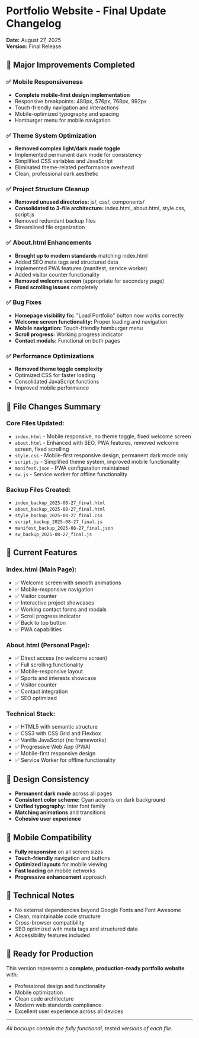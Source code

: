 # Portfolio Website - Final Update Changelog
**Date:** August 27, 2025  
**Version:** Final Release

## 🎯 Major Improvements Completed

### ✅ Mobile Responsiveness
- **Complete mobile-first design implementation**
- Responsive breakpoints: 480px, 576px, 768px, 992px
- Touch-friendly navigation and interactions
- Mobile-optimized typography and spacing
- Hamburger menu for mobile navigation

### ✅ Theme System Optimization
- **Removed complex light/dark mode toggle**
- Implemented permanent dark mode for consistency
- Simplified CSS variables and JavaScript
- Eliminated theme-related performance overhead
- Clean, professional dark aesthetic

### ✅ Project Structure Cleanup
- **Removed unused directories:** js/, css/, components/
- **Consolidated to 3-file architecture:** index.html, about.html, style.css, script.js
- Removed redundant backup files
- Streamlined file organization

### ✅ About.html Enhancements
- **Brought up to modern standards** matching index.html
- Added SEO meta tags and structured data
- Implemented PWA features (manifest, service worker)
- Added visitor counter functionality
- **Removed welcome screen** (appropriate for secondary page)
- **Fixed scrolling issues** completely

### ✅ Bug Fixes
- **Homepage visibility fix:** "Load Portfolio" button now works correctly
- **Welcome screen functionality:** Proper loading and navigation
- **Mobile navigation:** Touch-friendly hamburger menu
- **Scroll progress:** Working progress indicator
- **Contact modals:** Functional on both pages

### ✅ Performance Optimizations
- **Removed theme toggle complexity**
- Optimized CSS for faster loading
- Consolidated JavaScript functions
- Improved mobile performance

## 📁 File Changes Summary

### Core Files Updated:
- `index.html` - Mobile responsive, no theme toggle, fixed welcome screen
- `about.html` - Enhanced with SEO, PWA features, removed welcome screen, fixed scrolling
- `style.css` - Mobile-first responsive design, permanent dark mode only
- `script.js` - Simplified theme system, improved mobile functionality
- `manifest.json` - PWA configuration maintained
- `sw.js` - Service worker for offline functionality

### Backup Files Created:
- `index_backup_2025-08-27_final.html`
- `about_backup_2025-08-27_final.html`
- `style_backup_2025-08-27_final.css`
- `script_backup_2025-08-27_final.js`
- `manifest_backup_2025-08-27_final.json`
- `sw_backup_2025-08-27_final.js`

## 🚀 Current Features

### Index.html (Main Page):
- ✅ Welcome screen with smooth animations
- ✅ Mobile-responsive navigation
- ✅ Visitor counter
- ✅ Interactive project showcases
- ✅ Working contact forms and modals
- ✅ Scroll progress indicator
- ✅ Back to top button
- ✅ PWA capabilities

### About.html (Personal Page):
- ✅ Direct access (no welcome screen)
- ✅ Full scrolling functionality
- ✅ Mobile-responsive layout
- ✅ Sports and interests showcase
- ✅ Visitor counter
- ✅ Contact integration
- ✅ SEO optimized

### Technical Stack:
- ✅ HTML5 with semantic structure
- ✅ CSS3 with CSS Grid and Flexbox
- ✅ Vanilla JavaScript (no frameworks)
- ✅ Progressive Web App (PWA)
- ✅ Mobile-first responsive design
- ✅ Service Worker for offline functionality

## 🎨 Design Consistency
- **Permanent dark mode** across all pages
- **Consistent color scheme:** Cyan accents on dark background
- **Unified typography:** Inter font family
- **Matching animations** and transitions
- **Cohesive user experience**

## 📱 Mobile Compatibility
- **Fully responsive** on all screen sizes
- **Touch-friendly** navigation and buttons
- **Optimized layouts** for mobile viewing
- **Fast loading** on mobile networks
- **Progressive enhancement** approach

## 🔧 Technical Notes
- No external dependencies beyond Google Fonts and Font Awesome
- Clean, maintainable code structure
- Cross-browser compatibility
- SEO optimized with meta tags and structured data
- Accessibility features included

## 🎯 Ready for Production
This version represents a **complete, production-ready portfolio website** with:
- Professional design and functionality
- Mobile optimization
- Clean code architecture
- Modern web standards compliance
- Excellent user experience across all devices

---
*All backups contain the fully functional, tested versions of each file.*
